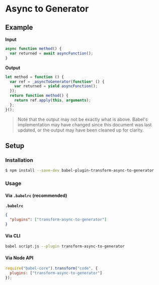 # Async to Generator

## Example

**Input**

```js
async function method() {
  var returned = await asyncFunction();
}
```

**Output**

```js
let method = function () {
  var ref = _asyncToGenerator(function* () {
    var returned = yield asyncFunction();
  });
  return function method() {
    return ref.apply(this, arguments);
  };
}();
```

> Note that the output may not be exactly what is above. Babel's implementation
> may have changed since this document was last updated, or the output may have
> been cleaned up for clarity.

## Setup

### Installation

```sh
$ npm install --save-dev babel-plugin-transform-async-to-generator
```

### Usage

#### Via `.babelrc` (recommended)

**`.babelrc`**

```json
{
  "plugins": ["transform-async-to-generator"]
}
```

#### Via CLI

```sh
babel script.js --plugin transform-async-to-generator
```

#### Via Node API

```js
require("babel-core").transform("code", {
  plugins: ["transform-async-to-generator"]
});
```

